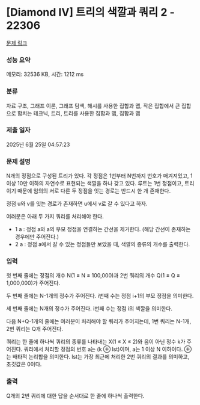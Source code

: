 # [Diamond IV] 트리의 색깔과 쿼리 2 - 22306 

[문제 링크](https://www.acmicpc.net/problem/22306) 

### 성능 요약

메모리: 32536 KB, 시간: 1212 ms

### 분류

자료 구조, 그래프 이론, 그래프 탐색, 해시를 사용한 집합과 맵, 작은 집합에서 큰 집합으로 합치는 테크닉, 트리, 트리를 사용한 집합과 맵, 집합과 맵

### 제출 일자

2025년 6월 25일 04:57:23

### 문제 설명

<p>N개의 정점으로 구성된 트리가 있다. 각 정점은 1번부터 N번까지 번호가 매겨져있고, 1 이상 10만 이하의 자연수로 표현되는 색깔을 하나 갖고 있다. 루트는 1번 정점이고, 트리이기 때문에 임의의 서로 다른 두 정점을 잇는 경로는 반드시 한 개 존재한다.</p>

<p>정점 u와 v를 잇는 경로가 존재하면 u에서 v로 갈 수 있다고 하자.</p>

<p>여러분은 아래 두 가지 쿼리를 처리해야 한다.</p>

<ul>
	<li>1 a : 정점 a와 a의 부모 정점을 연결하는 간선을 제거한다. (해당 간선이 존재하는 경우에만 주어진다.)</li>
	<li>2 a : 정점 a에서 갈 수 있는 정점들만 보았을 때, 색깔의 종류의 개수를 출력한다.</li>
</ul>

### 입력 

 <p>첫 번째 줄에는 정점의 개수 N(1 ≤ N ≤ 100,000)과 2번 쿼리의 개수 Q(1 ≤ Q ≤ 1,000,000)가 주어진다.</p>

<p>두 번째 줄에는 N-1개의 정수가 주어진다. i번째 수는 정점 i+1의 부모 정점을 의미한다.</p>

<p>세 번째 줄에는 N개의 정수가 주어진다. i번째 수는 정점 i의 색깔을 의미한다.</p>

<p>다음 N+Q-1개의 줄에는 여러분이 처리해야 할 쿼리가 주어지는데, 1번 쿼리는 N-1개, 2번 쿼리는 Q개 주어진다.</p>

<p>쿼리는 한 줄에 하나씩 쿼리의 종류를 나타내는 X(1 ≤ X ≤ 2)와 음이 아닌 정수 k가 주어진다. 쿼리에서 처리할 정점의 번호 a는 (k ⊕ lst)이며, a는 1 이상 N 이하이다. ⊕는 배타적 논리합을 의미한다. lst는 가장 최근에 처리한 2번 쿼리의 결과를 의미하고, 초깃값은 0이다.</p>

### 출력 

 <p>Q개의 2번 쿼리에 대한 답을 순서대로 한 줄에 하나씩 출력한다.</p>

